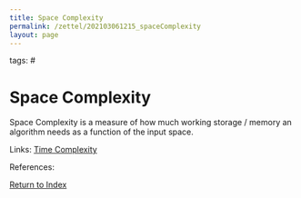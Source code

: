 ```yaml
---
title: Space Complexity
permalink: /zettel/202103061215_spaceComplexity
layout: page
---
```

tags: #

# Space Complexity

Space Complexity is a measure of how much working storage / memory an algorithm needs as a function 
of the input space.

Links: [Time Complexity](202103061211_timeComplexity)

References: 

[Return to Index](index)
